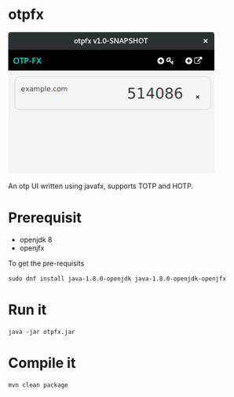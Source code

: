 # otpfx

<img src=screenshot-new.png>

An otp UI written using javafx, supports TOTP and HOTP.

# Prerequisit
- openjdk 8
- openjfx

To get the pre-requisits
```
sudo dnf install java-1.8.0-openjdk java-1.8.0-openjdk-openjfx
```

# Run it
```
java -jar otpfx.jar
```

# Compile it
```
mvn clean package
```
